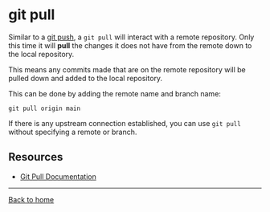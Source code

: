 # git pull

Similar to a [git push](./PUSH.md), a `git pull` will interact with a remote repository.  Only this time it will **pull** the changes it does not have from the remote down to the local repository.

This means any commits made that are on the remote repository will be pulled down and added to the local repository.

This can be done by adding the remote name and branch name:
```
git pull origin main
```

If there is any upstream connection established, you can use `git pull` without specifying a remote or branch.

## Resources
 - [Git Pull Documentation](https://git-scm.com/docs/git-pull)

 ---

 [Back to home](../README.md)